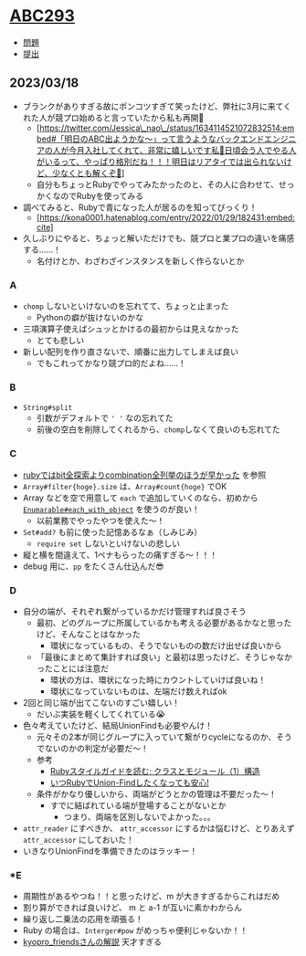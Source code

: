 # [ABC293](https://atcoder.jp/contests/abc293)

- [問題](https://atcoder.jp/contests/abc293/tasks)
- [提出](https://atcoder.jp/contests/abc293/submissions?f.User=Jessica_nao_)

## 2023/03/18

- ブランクがありすぎる故にポンコツすぎて笑ったけど、弊社に3月に来てくれた人が競プロ始めると言っていたから私も再開🚀
  - [https://twitter.com/Jessica\_nao\_/status/1634114521072832514:embed#「明日のABC出ようかな〜」って言うようなバックエンドエンジニアの人が今月入社してくれて、非常に嬉しいです私🥹日頃会う人でやる人がいるって、やっぱり格別だね！！！明日はリアタイでは出られないけど、少なくとも解くぞ🚀]
  - 自分もちょっとRubyでやってみたかったのと、その人に合わせて、せっかくなのでRubyを使ってみる
- 調べてみると、Rubyで青になった人が居るのを知ってびっくり！
  - [https://kona0001.hatenablog.com/entry/2022/01/29/182431:embed:cite]
- 久しぶりにやると、ちょっと解いただけでも、競プロと業プロの違いを痛感する……！
  - 名付けとか、わざわざインスタンスを新しく作らないとか

### A

- `chomp` しないといけないのを忘れてて、ちょっと止まった
  - Pythonの癖が抜けないのかな
- 三項演算子使えばシュッとかけるの最初からは見えなかった
  - とても悲しい
- 新しい配列を作り直さないで、順番に出力してしまえば良い
  - でもこれってかなり競プロ的だよね……！

### B

- `String#split`
  - 引数がデフォルトで `' '` なの忘れてた
  - 前後の空白を削除してくれるから、`chomp`しなくて良いのも忘れてた

### C

- [rubyではbit全探索よりcombination全列挙のほうが早かった](https://hai3.net/blog/ruby-bit-search-vs-combination/) を参照
- `Array#filter{hoge}.size` は、`Array#count{hoge}` でOK
- Array などを空で用意して `each` で追加していくのなら、初めから [`Enumarable#each_with_object`](https://docs.ruby-lang.org/ja/latest/method/Enumerable/i/each_with_object.html) を使うのが良い！
  - 以前業務でやったやつを使えた〜！
- `Set#add?` も前に使った記憶あるなぁ（しみじみ）
  - `require set` しないといけないの悲しい
- 縦と横を間違えて、1ペナもらったの痛すぎる〜！！！
- debug 用に、`pp` をたくさん仕込んだ😎

### D

- 自分の端が、それぞれ繋がっているかだけ管理すれば良さそう
  - 最初、どのグループに所属しているかも考える必要があるかなと思ったけど、そんなことはなかった
    - 環状になっているもの、そうでないものの数だけ出せば良いから
  - 「最後にまとめて集計すれば良い」と最初は思ったけど、そうじゃなかったことには注意だ
    - 環状の方は、環状になった時にカウントしていけば良いね！
    - 環状になっていないものは、左端だけ数えればok
- 2回と同じ端が出てこないのすごい嬉しい！
  - だいぶ実装を軽くしてくれている😭
- 色々考えていたけど、結局UnionFindも必要やんけ！
  - 元々その2本が同じグループに入っていて繋がりcycleになるのか、そうでないのかの判定が必要だ〜！
  - 参考
    - [Rubyスタイルガイドを読む: クラスとモジュール（1）構造](https://techracho.bpsinc.jp/hachi8833/2017_02_27/36206)
    - [いつRubyでUnion-Findしたくなっても安心!](https://qiita.com/k_karen/items/5349a25c3eb7b4697f58)
  - 条件がかなり優しいから、両端がどうとかの管理は不要だった〜！
    - すでに結ばれている端が登場することがないとか
      - つまり、両端を区別しないでよかった。。。
- `attr_reader` にすべきか、 `attr_accessor` にするかは悩むけど、とりあえず `attr_accessor` にしておいた！
- いきなりUnionFindを準備できたのはラッキー！

### *E

- 周期性があるやつね！！と思ったけど、m が大きすぎるからこれはだめ
- 割り算ができれば良いけど、 m と a-1 が互いに素かわからん
- 繰り返し二乗法の応用を頑張る！
- Ruby の場合は、`Interger#pow` がめっちゃ便利じゃないか！！
- [kyopro_friendsさんの解説](https://atcoder.jp/contests/abc293/editorial/5966) 天才すぎる
